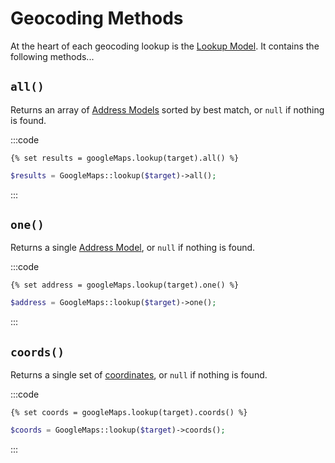 # Geocoding Methods

At the heart of each geocoding lookup is the [Lookup Model](/models/lookup-model/). It contains the following methods...

## `all()`

Returns an array of [Address Models](/models/address-model/) sorted by best match, or `null` if nothing is found.

:::code
```twig
{% set results = googleMaps.lookup(target).all() %}
```
```php
$results = GoogleMaps::lookup($target)->all();
```
:::

## `one()`

Returns a single [Address Model](/models/address-model/), or `null` if nothing is found.

:::code
```twig
{% set address = googleMaps.lookup(target).one() %}
```
```php
$address = GoogleMaps::lookup($target)->one();
````
:::

## `coords()`

Returns a single set of [coordinates](/models/coordinates/), or `null` if nothing is found.

:::code
```twig
{% set coords = googleMaps.lookup(target).coords() %}
```
```php
$coords = GoogleMaps::lookup($target)->coords();
````
:::
